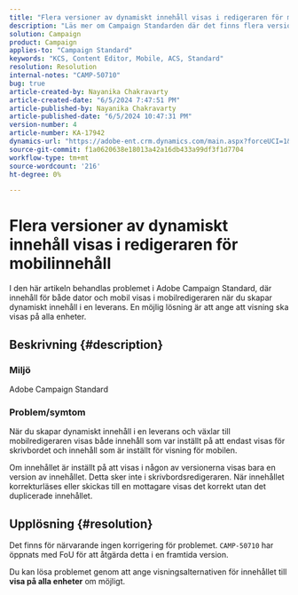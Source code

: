 ```yaml
---
title: "Flera versioner av dynamiskt innehåll visas i redigeraren för mobilinnehåll"
description: "Läs mer om Campaign Standarden där det finns flera versioner av dynamiskt innehåll i redigeraren för mobilinnehåll."
solution: Campaign
product: Campaign
applies-to: "Campaign Standard"
keywords: "KCS, Content Editor, Mobile, ACS, Standard"
resolution: Resolution
internal-notes: "CAMP-50710"
bug: true
article-created-by: Nayanika Chakravarty
article-created-date: "6/5/2024 7:47:51 PM"
article-published-by: Nayanika Chakravarty
article-published-date: "6/5/2024 10:47:31 PM"
version-number: 4
article-number: KA-17942
dynamics-url: "https://adobe-ent.crm.dynamics.com/main.aspx?forceUCI=1&pagetype=entityrecord&etn=knowledgearticle&id=17391079-7423-ef11-840b-6045bd006b25"
source-git-commit: f1a0620638e18013a42a16db433a99df3f1d7704
workflow-type: tm+mt
source-wordcount: '216'
ht-degree: 0%

---
```


# Flera versioner av dynamiskt innehåll visas i redigeraren för mobilinnehåll


I den här artikeln behandlas problemet i Adobe Campaign Standard, där innehåll för både dator och mobil visas i mobilredigeraren när du skapar dynamiskt innehåll i en leverans. En möjlig lösning är att ange att visning ska visas på alla enheter.

## Beskrivning {#description}


### Miljö

Adobe Campaign Standard

### Problem/symtom

När du skapar dynamiskt innehåll i en leverans och växlar till mobilredigeraren visas både innehåll som var inställt på att endast visas för skrivbordet och innehåll som är inställt för visning för mobilen.

Om innehållet är inställt på att visas i någon av versionerna visas bara en version av innehållet. Detta sker inte i skrivbordsredigeraren. När innehållet korrekturläses eller skickas till en mottagare visas det korrekt utan det duplicerade innehållet.


## Upplösning {#resolution}


Det finns för närvarande ingen korrigering för problemet. `CAMP-50710` har öppnats med FoU för att åtgärda detta i en framtida version.

Du kan lösa problemet genom att ange visningsalternativen för innehållet till <b>visa på alla enheter</b> om möjligt.
